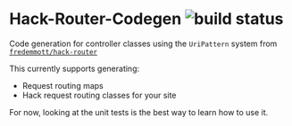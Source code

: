 Hack-Router-Codegen ![build status](https://api.travis-ci.org/fredemmott/hack-router-codegen.svg)
===================

Code generation for controller classes using the `UriPattern` system from
[`fredemmott/hack-router`](https://github.com/fredemmott/hack-router)

This currently supports generating:
 - Request routing maps
 - Hack request routing classes for your site

 For now, looking at the unit tests is the best way to learn how to use
 it.
